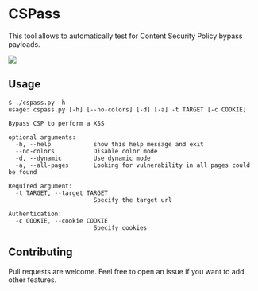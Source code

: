 # CSPass

This tool allows to automatically test for Content Security Policy bypass payloads.

![](./.github/)

## Usage

```
$ ./cspass.py -h
usage: cspass.py [-h] [--no-colors] [-d] [-a] -t TARGET [-c COOKIE]

Bypass CSP to perform a XSS

optional arguments:
  -h, --help            show this help message and exit
  --no-colors           Disable color mode
  -d, --dynamic         Use dynamic mode
  -a, --all-pages       Looking for vulnerability in all pages could be found

Required argument:
  -t TARGET, --target TARGET
                        Specify the target url

Authentication:
  -c COOKIE, --cookie COOKIE
                        Specify cookies
```

## Contributing

Pull requests are welcome. Feel free to open an issue if you want to add other features.
